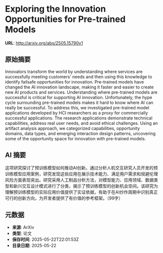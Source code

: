 # Exploring the Innovation Opportunities for Pre-trained Models

**URL**: http://arxiv.org/abs/2505.15790v1

## 原始摘要

Innovators transform the world by understanding where services are
successfully meeting customers' needs and then using this knowledge to identify
failsafe opportunities for innovation. Pre-trained models have changed the AI
innovation landscape, making it faster and easier to create new AI products and
services. Understanding where pre-trained models are successful is critical for
supporting AI innovation. Unfortunately, the hype cycle surrounding pre-trained
models makes it hard to know where AI can really be successful. To address
this, we investigated pre-trained model applications developed by HCI
researchers as a proxy for commercially successful applications. The research
applications demonstrate technical capabilities, address real user needs, and
avoid ethical challenges. Using an artifact analysis approach, we categorized
capabilities, opportunity domains, data types, and emerging interaction design
patterns, uncovering some of the opportunity space for innovation with
pre-trained models.


## AI 摘要

这项研究探讨了预训练模型如何推动AI创新。通过分析人机交互研究人员开发的预训练模型应用案例，研究发现这些应用在展示技术能力、满足用户需求和规避伦理风险方面表现突出。研究采用人工制品分析方法，对模型能力、应用领域、数据类型和新兴交互设计模式进行了分类，揭示了预训练模型的创新机会空间。该研究为理解预训练模型的实际应用价值提供了实证依据，有助于在AI炒作周期中识别真正可行的创新方向，为开发者提供了有价值的参考框架。（99字）

## 元数据

- **来源**: ArXiv
- **类型**: 论文
- **保存时间**: 2025-05-22T22:01:53Z
- **目录日期**: 2025-05-22
